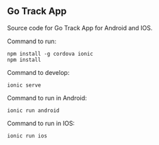 ## Go Track App

Source code for Go Track App for Android and IOS.

Command to run: 
```
npm install -g cordova ionic
npm install
```

Command to develop:
```
ionic serve
```

Command to run in Android:
```
ionic run android
```

Command to run in IOS:
```
ionic run ios
```